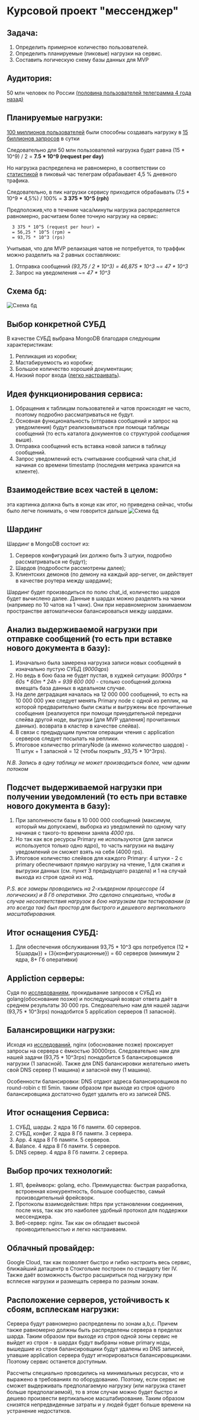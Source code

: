 Курсовой проект "мессенджер"
==========

Задача: 
---------
1. Определить примерное количество пользователей.
2. Определить планируемые (пиковые) нагрузки на сервис.
3. Составить логическую схему базы данных для MVP


Аудитория: 
---------
50 млн человек по России [(половина пользователей телеграмма 4 года назад)](https://telegram.org/blog/100-million)

Планируемые нагрузки:
----------------
[100 миллионов пользователей](https://telegram.org/blog/100-million) были способны создавать нагрузку в 
[15 биллионов запросов](https://telegram.org/blog/15-billion) в сутки

Следовательно для 50 млн пользователей нагрузка будет равна 
(15 * 10^9) / 2 = __7.5 * 10^9 (request per day)__

Но нагрузка распределена не равномерно, в соответствии со [статистикой](https://popsters.ru/blog/post/aktivnost-auditorii-v-socialnyh-setyah-issledovanie-2019) 
в пиковый час телеграм обрабаывает 4,5 % дневного трафика.

Следовательно, в пик нагрузки сервису приходится обрабаывать 
(7.5 * 10^9 * 4,5%) / 100% = __3 375 * 10^5 (rph)__

Предположив,что в течение часа/минуты нагрузка распределяется равномерно, расчитаем более точную нагрузку на сервис: 
```
  3 375 * 10^5 (request per hour) =
  = 56,25 * 10^5 (rpm) =
  = 93,75 * 10^3 (rps)
```


Учитывая, что для MVP релаизация чатов не потребуется, то траффик можно разделить на 2 равных составляюих: 

1. Отправка сообщений _(93,75 / 2 * 10^3) = 46,875 * 10^3 ~= 47 * 10^3_
2. Запрос на уведомления ~= _47 * 10^3_


Схема бд:
--------------------
![Схема бд](https://github.com/ApTyp5/messanger.highload.techno/blob/main/schem.jpg)



Выбор конкретной СУБД
-----------------------------
В качестве СУБД выбрана MongoDB благодаря следующим характеристикам:
1. Репликация из коробки;
2. Мастабируемость из коробки;
3. Большое количество хорошей документации;
3. Низкий порог входа ([легко настраивать](https://github.com/ApTyp5/messanger.highload.techno/blob/main/MongoDB_Architecture_Guide.pdf)).



Идея функционирования сервиса:
--------------------
1. Обращения к таблицам пользователей и чатов происходят не часто, поэтому подробно рассматриваться не будут.
2. Основная функциональность (отправка сообщений и запрос на уведомления) будут реализовываться при помощи таблицы сообщений (то есть каталога 
документов со структурой _сообщения_ выше).
3. Отправка сообщений есть вставка новой записи в таблицу сообщений.
4. Запрос уведомлений есть считывание сообщений чата chat_id начиная со времени timestamp (последняя метрика хранится на клиенте).



Взаимодействие всех частей в целом:
--------------------------------
эта картинка должна быть в конце как итог, но приведена сейчас, чтобы было легче понимать, о чем говорится дальше
![Схема бд](https://github.com/ApTyp5/messanger.highload.techno/blob/main/alll.jpg)


Шардинг
----------------------------
Шардинг в MongoDB состоит из:
1. Серверов конфигураций (их должно быть 3 штуки, подробно рассматриваться не будут);
2. Шардов (подробости рассмотрены далее);
3. Клиентских демонов (по демону на каждый app-server, он действует в качестве роутера между шардами);

Шардинг будет производиться по полю chat_id, количество шардов будет вычислено далее. 
Данные в шардах можно разделять на чанки (например по 10 чатов на 1 чанк). Они при неравномерном
занимаемом пространстве автоматически балансироваться между шардами.



Анализ выдерживаемой нагрузки при отправке сообщений (то есть при вставке нового документа в базу):
--------------------------
1. Изначально была замерена нагрузка записи новых сообщений в изначально пустую СУБД (_9000qps_)
2. Но ведь в бою база не будет пустая, в худжей ситуации: _9000rps * 60s * 60m * 24h = 939 600 000_ - столько
сообщений должна вмещать база данных в идеальном случае.
3. На деле деградация началась на 12 000 000 сообщений, то есть на 10 000 000 уже следует менять Primary node с одной
из реплик, на которой предварительно были сжаты и выгружены все прочитанные сообщения (реализуется при помощи принудительной передачи слейва другой ноде, 
выгрузки [для MVP удаления] прочитанных данных).
возврата в кластер в качестве слейва).
4. В связи с предыдущим пунктом операции чтения с application серверов следует посылать на реплики.
5. Итоговое количество primaryNode (а именно количество шардов) - 11 штук + 1 запасной = 12 (чтобы покрыть _93,75 * 10^3rps).

*N.B. Запись в одну таблицу не может производиться более, чем одним потоком* 



Подсчет выдерживаемой нагрузки при получении уведомлений (то есть при вставке нового документа в базу):
---------------------------------------------------
1. При заполнености базы в 10 000 000 сообщений (максимум, который мы допускаем), выборка из 
уведомлений по одному чату начиная с такого-то времени заняла _4000 rps_.
2. Но так как все ресурсы Primary не используются (для записи используется только одно ядро), то часть нагрузки на выдачу уведомлений он сможет взять на себя (4000 rps).
3. Итоговое количество слейвов для каждого Primary: 4 штуки - 2 с primary обеспечивают прямую нагрузку на чтение, 1 для сжатия и выгрузки данных
(см. пункт 3 предыдущего раздела) и 1 на случай выхода из строя одной из нод.


*P.S. все замеры проводились на 2-хъядерном процессоре (4 логических) и 8 Гб оперативки. Это сделано специально, чтобы в случае 
несоответствия нагрузок в бою нагрузкам при тестировании (а это всегда так) был простор для быстрого и дешевого вертикального масштабирования.*


Итог оснащения СУБД:
------------------------------------
1. Для обеспечения обслуживания 93,75 * 10^3 qps потребуется (12 * 5{шарды}) + (3{конфигурационные}) = 60 серверов (минимум 2 ядра, 8+ Гб оперативки)


Appliction серверы:
------------------------------------
Судя по [исследованиям](https://github.com/smallnest/go-web-framework-benchmark), прокидывание запросов к СУБД из golang(обоснование позже) и последующий возврат ответа
даёт в среднем результаты 30 000 rps. Следовательно нам для нашей задачи (93,75 * 10^3rps) понадобится 5 application серверов (1 запасной).



Балансировщики нагрузки:
--------------------------------------
Исходя из [исследований](https://github.com/NickMRamirez/Proxy-Benchmarks), nginx (обоснование позже) проксирует запросы 
на сервера с ёмкостью 30000rps. Следовательно нам для нашей задачи (93,75 * 10^3rps) понадобится 5 балансировщиков нагрузки (1 запасной).
Также для DNS балансировки желательно иметь свой DNS сервер (1 машина) и запасной ему (1 машина).

Особенности балансировки: DNS отдают адреса балансировщиков по round-robin с ttl 5min. таким образом при выходе из строя одного балансировщика
достаточно будет удалить его из записей DNS.


Итог оснащения Сервиса:
-------------------------------
1. СУБД, шарды. 2 ядра 16 Гб памяти. 60 серверов.
2. СУБД, конфиг. 2 ядра 8 Гб памяти. 3 сервера.
2. App. 4 ядра 8 Гб памяти. 5 серверов.
3. Balance. 4 ядра 8 Гб памяти. 5 серверов.
4. DNS сервер. 4 ядра 8 Гб памяти. 2 сервера.


Выбор прочих технологий:
-------------------------------
1. ЯП, фреймворк: golang, echo. Преимущества: быстрая разработка, встроенная конкурентность, большое сообщество, самый производительный фрейсворк.
2. Протоколы взаимодействия: https при установлении соединения, после wss, так как это наиболее удобный протокол для поддержки мессенджера.
3. Веб-сервер: nginx. Так как он обладает высокой проиводительностью и легко настраиваем.


Облачный провайдер: 
--------------------------------
Google Cloud, так как позволяет быстро и гибко настроить весь сервис, ближайший датацентр в Стокгольме построен по стандарту tier IV. 
Также даёт возможность быстро расшириться под нагрузку при всплеске нагрузки и размещать сервера по разным зонам.


Расположение серверов, устойчивость к сбоям, всплескам нагрузки:
--------------------------------
Сервера будут равномерно распределены по зонам a,b,c. Причем также равномерно должны быть распределены сервера в пределах шарда.
Таким образом при выходе из строя одной зоны сервис не выйдет из строя - в шардах будут выбраны новые primary ноды, 
вышедшие из строя балансировщики будут удалены из DNS записей, упавшие application сервера будут игнорироваться балансировщиками.
Поэтому сервис останется доступным. 

Рассчеты специально проводились на минимальных ресурсах, что и выражено в требованиях по оборудованию.
Поэтому, если сервис не сможет выдерживать предполагаемую нагрузку (или нагрузка станет больше предполагаемой), то
в этом случае можно будет быстро и дешево произвести вертикальное масштабирование. Таким образом снизятся непредвиденные затраты
и у людей будет больше времени на устранение недостатков.










